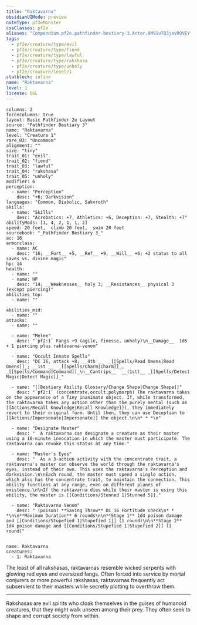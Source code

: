 ```yaml
---
title: "Raktavarna"
obsidianUIMode: preview
noteType: pf2eMonster
cssClasses: pf2e
aliases: "Compendium.pf2e.pathfinder-bestiary-3.Actor.8M91u7Q3javRQVEY" 
tags:
  - pf2e/creature/type/evil
  - pf2e/creature/type/fiend
  - pf2e/creature/type/lawful
  - pf2e/creature/type/rakshasa
  - pf2e/creature/type/unholy
  - pf2e/creature/level/1
statblock: inline
name: "Raktavarna"
level: 1
license: OGL
---
```


```statblock
columns: 2
forcecolumns: true
layout: Basic Pathfinder 2e Layout
source: "Pathfinder Bestiary 3"
name: "Raktavarna"
level: "Creature 1"
rare_03: "Uncommon"
alignment: ""
size: "tiny"
trait_01: "evil"
trait_02: "fiend"
trait_03: "lawful"
trait_04: "rakshasa"
trait_05: "unholy"
modifier: 6
perception:
  - name: "Perception"
    desc: "+6; Darkvision"
languages: "Common, Diabolic, Sakvroth"
skills:
  - name: "Skills"
    desc: "Acrobatics: +7, Athletics: +6, Deception: +7, Stealth: +7"
abilityMods: [1, 4, 2, 1, 1, 2]
speed: 20 feet,  climb 20 feet,  swim 20 feet
sourcebook: "_Pathfinder Bestiary 3_"
ac: 16
armorclass:
  - name: AC
    desc: "16; __Fort__ +5, __Ref__ +9, __Will__ +6; +2 status to all saves vs. divine magic"
hp: 14
health:
  - name: ""
  - name: HP
    desc: "14; __Weaknesses__ holy 3; __Resistances__ physical 3 (except piercing)"
abilities_top:
  - name: ""

abilities_mid:
  - name: ""
attacks:
  - name: ""

  - name: "Melee"
    desc: "`pf2:1` Fangs +9 (agile, finesse, unholy)\n__Damage__  1d6 + 1 piercing plus raktavarna-venom"

  - name: "Occult Innate Spells"
    desc: "DC 16, attack +8; __4th __  _[[Spells/Read Omens|Read Omens]]_; __1st __  _[[Spells/Charm|Charm]]_, _[[Spells/Command|Command]]_\n__Cantrips__  __(1st)__ _[[Spells/Detect Magic|Detect Magic]]_"

  - name: "[[Bestiary Ability Glossary/Change Shape|Change Shape]]"
    desc: "`pf2:1` (concentrate,occult,polymorph) The raktavarna takes on the appearance of a Tiny inanimate object. If, while transformed, the raktavarna takes any action other than the purely mental (such as [[Actions/Recall Knowledge|Recall Knowledge]]), they immediately revert to their original form. Until then, they can use Deception to [[Actions/Impersonate|Impersonate]] the object.\n\n* * *\n"

  - name: "Designate Master"
    desc: "  A raktavarna can designate a creature as their master using a 10-minute invocation in which the master must participate. The raktavarna can revoke this status at any time."

  - name: "Master's Eyes"
    desc: "  As a 3-action activity with the concentrate trait, a raktavarna's master can observe the world through the raktavarna's eyes, instead of their own. This uses the raktavarna's Perception and darkvision.\n\nEach round, the master must spend a single action, which also has the concentrate trait, to maintain the connection. This ability functions at any range, even on different planes of existence.\n\nIf the raktavarna dies while their master is using this ability, the master is [[Conditions/Stunned 1|Stunned 5]]."

  - name: "Raktavarna Venom"
    desc: " (poison) **Saving Throw** DC 16 Fortitude check\n* * *\n\n**Maximum Duration** 6 rounds\n\n**Stage 1** 1d4 poison damage and [[Conditions/Stupefied 1|Stupefied 1]] (1 round)\n\n**Stage 2** 1d4 poison damage and [[Conditions/Stupefied 1|Stupefied 2]] (1 round)"
 
```

```encounter-table
name: Raktavarna
creatures:
  - 1: Raktavarna
```



The least of all rakshasas, raktavarnas resemble wicked serpents with glowing red eyes and oversized fangs. Often forced into service by mortal conjurers or more powerful rakshasas, raktavarnas frequently act subservient to their masters while secretly plotting to overthrow them.

* * *

Rakshasas are evil spirits who cloak themselves in the guises of humanoid creatures, that they might walk unseen among their prey. They often seek to shape and corrupt society from within.
